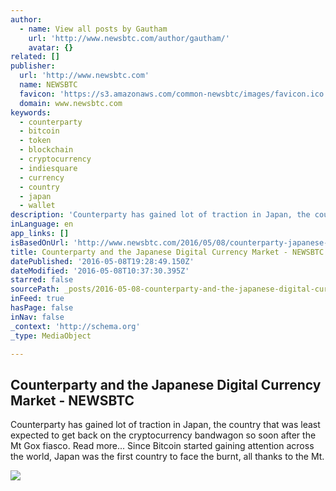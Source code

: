 ```yaml
---
author:
  - name: View all posts by Gautham
    url: 'http://www.newsbtc.com/author/gautham/'
    avatar: {}
related: []
publisher:
  url: 'http://www.newsbtc.com'
  name: NEWSBTC
  favicon: 'https://s3.amazonaws.com/common-newsbtc/images/favicon.ico'
  domain: www.newsbtc.com
keywords:
  - counterparty
  - bitcoin
  - token
  - blockchain
  - cryptocurrency
  - indiesquare
  - currency
  - country
  - japan
  - wallet
description: 'Counterparty has gained lot of traction in Japan, the country that was least expected to get back on the cryptocurrency bandwagon so soon after the Mt Gox fiasco. Read more... Since Bitcoin started gaining attention across the world, Japan was the first country to face the burnt, all thanks to the Mt.'
inLanguage: en
app_links: []
isBasedOnUrl: 'http://www.newsbtc.com/2016/05/08/counterparty-japanese-digital/'
title: Counterparty and the Japanese Digital Currency Market - NEWSBTC
datePublished: '2016-05-08T19:28:49.150Z'
dateModified: '2016-05-08T10:37:30.395Z'
starred: false
sourcePath: _posts/2016-05-08-counterparty-and-the-japanese-digital-currency-market-news.md
inFeed: true
hasPage: false
inNav: false
_context: 'http://schema.org'
_type: MediaObject

---
```

<article style=""><h1>Counterparty and the Japanese Digital Currency Market - NEWSBTC</h1><p>Counterparty has gained lot of traction in Japan, the country that was least expected to get back on the cryptocurrency bandwagon so soon after the Mt Gox fiasco. Read more... Since Bitcoin started gaining attention across the world, Japan was the first country to face the burnt, all thanks to the Mt.</p><img src="http://s3.amazonaws.com/main-newsbtc-images/2016/05/08024954/kliooj.jpg" /></article>